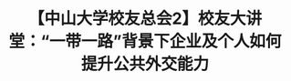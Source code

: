 ---
layout:		post
title:		【中山大学校友总会2】校友大讲堂：“一带一路”背景下企业及个人如何提升公共外交能力
msg:		微信稿件专场
category:	微信稿件
o_link:		http://mp.weixin.qq.com/s/eb1GiGyPnvNtHMQLYfsSNw
---
